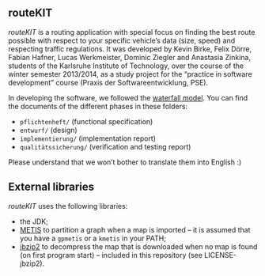 routeKIT
--------

*routeKIT* is a routing application with special focus on finding the best route possible with respect to your specific vehicle’s data (size, speed) and respecting traffic regulations.
It was developed by Kevin Birke, Felix Dörre, Fabian Hafner, Lucas Werkmeister, Dominic Ziegler and Anastasia Zinkina, students of the Karlsruhe Institute of Technology, over the course of the winter semester 2013/2014, as a study project for the “practice in software development” course (Praxis der Softwareentwicklung, PSE).

In developing the software, we followed the [waterfall model](https://en.wikipedia.org/wiki/Waterfall_model). You can find the documents of the different phases in these folders:

* `pflichtenheft/` (functional specification)
* `entwurf/` (design)
* `implementierung/` (implementation report)
* `qualitätssicherung/` (verification and testing report)

Please understand that we won’t bother to translate them into English :)

External libraries
------------------

*routeKIT* uses the following libraries:

* the JDK;
* [METIS](http://glaros.dtc.umn.edu/gkhome/views/metis) to partition a graph when a map is imported – it is assumed that you have a `gpmetis` or a `kmetis` in your PATH;
* [jbzip2](https://code.google.com/p/jbzip2/) to decompress the map that is downloaded when no map is found (on first program start) – included in this repository (see LICENSE-jbzip2).
